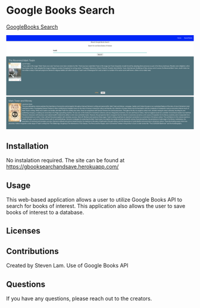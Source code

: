 # Google Books Search
[GoogleBooks Search](https://gbooksearchandsave.herokuapp.com/)

![Siteimage](./client/public/Main.png)

## Installation

No instalation required. The site can be found at https://gbooksearchandsave.herokuapp.com/

## Usage

This web-based application allows a user to utilize Google Books API to search for books of interest. This application also allows the user to save books of interest to a database. 

## Licenses

## Contributions
Created by Steven Lam.
Use of Google Books API

## Questions
If you have any questions, please reach out to the creators.
